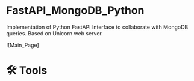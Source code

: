 # FastAPI_MongoDB_Python
Implementation of Python FastAPI Interface to collaborate with MongoDB queries. Based on Unicorn web server.

![Main_Page]

# 🛠 Tools

